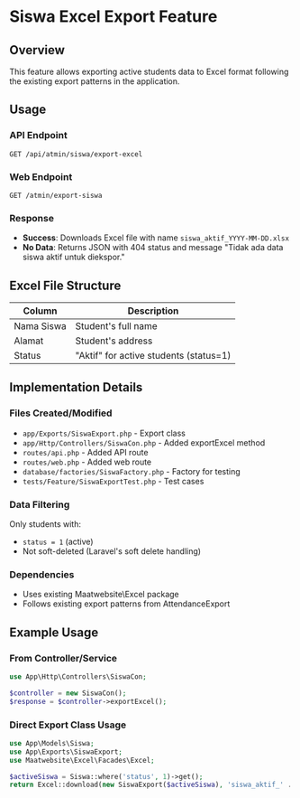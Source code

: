 # Siswa Excel Export Feature

## Overview
This feature allows exporting active students data to Excel format following the existing export patterns in the application.

## Usage

### API Endpoint
```
GET /api/atmin/siswa/export-excel
```

### Web Endpoint  
```
GET /atmin/export-siswa
```

### Response
- **Success**: Downloads Excel file with name `siswa_aktif_YYYY-MM-DD.xlsx`
- **No Data**: Returns JSON with 404 status and message "Tidak ada data siswa aktif untuk diekspor."

## Excel File Structure

| Column | Description |
|---------|-------------|
| Nama Siswa | Student's full name |
| Alamat | Student's address |
| Status | "Aktif" for active students (status=1) |

## Implementation Details

### Files Created/Modified
- `app/Exports/SiswaExport.php` - Export class
- `app/Http/Controllers/SiswaCon.php` - Added exportExcel method
- `routes/api.php` - Added API route
- `routes/web.php` - Added web route
- `database/factories/SiswaFactory.php` - Factory for testing
- `tests/Feature/SiswaExportTest.php` - Test cases

### Data Filtering
Only students with:
- `status = 1` (active)
- Not soft-deleted (Laravel's soft delete handling)

### Dependencies
- Uses existing Maatwebsite\Excel package
- Follows existing export patterns from AttendanceExport

## Example Usage

### From Controller/Service
```php
use App\Http\Controllers\SiswaCon;

$controller = new SiswaCon();
$response = $controller->exportExcel();
```

### Direct Export Class Usage
```php
use App\Models\Siswa;
use App\Exports\SiswaExport;
use Maatwebsite\Excel\Facades\Excel;

$activeSiswa = Siswa::where('status', 1)->get();
return Excel::download(new SiswaExport($activeSiswa), 'siswa_aktif_' . date('Y-m-d') . '.xlsx');
```